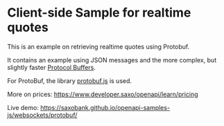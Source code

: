 # Client-side Sample for realtime quotes

This is an example on retrieving realtime quotes using Protobuf.

It contains an example using JSON messages and the more complex, but slightly faster [Protocol Buffers](https://developers.google.com/protocol-buffers/docs/overview).

For ProtoBuf, the library [protobuf.js](https://github.com/dcodeio/protobuf.js) is used.

More on prices: https://www.developer.saxo/openapi/learn/pricing

Live demo: https://saxobank.github.io/openapi-samples-js/websockets/protobuf/